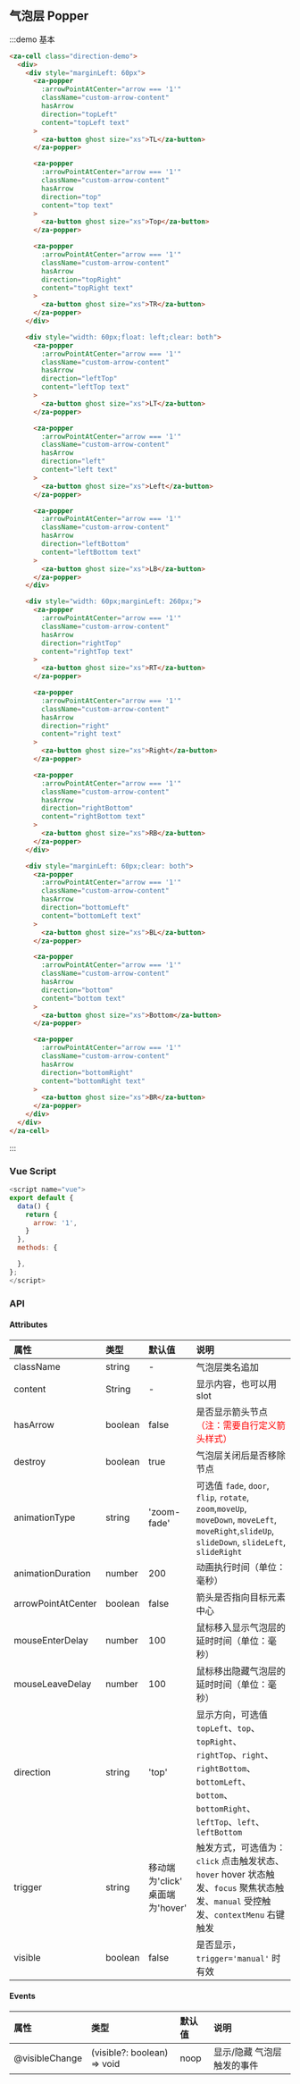 ## 气泡层 Popper

:::demo 基本

```html
<za-cell class="direction-demo">
  <div>
    <div style="marginLeft: 60px">
      <za-popper
        :arrowPointAtCenter="arrow === '1'"
        className="custom-arrow-content"
        hasArrow
        direction="topLeft"
        content="topLeft text"
      >
        <za-button ghost size="xs">TL</za-button>
      </za-popper>

      <za-popper
        :arrowPointAtCenter="arrow === '1'"
        className="custom-arrow-content"
        hasArrow
        direction="top"
        content="top text"
      >
        <za-button ghost size="xs">Top</za-button>
      </za-popper>

      <za-popper
        :arrowPointAtCenter="arrow === '1'"
        className="custom-arrow-content"
        hasArrow
        direction="topRight"
        content="topRight text"
      >
        <za-button ghost size="xs">TR</za-button>
      </za-popper>
    </div>

    <div style="width: 60px;float: left;clear: both">
      <za-popper
        :arrowPointAtCenter="arrow === '1'"
        className="custom-arrow-content"
        hasArrow
        direction="leftTop"
        content="leftTop text"
      >
        <za-button ghost size="xs">LT</za-button>
      </za-popper>

      <za-popper
        :arrowPointAtCenter="arrow === '1'"
        className="custom-arrow-content"
        hasArrow
        direction="left"
        content="left text"
      >
        <za-button ghost size="xs">Left</za-button>
      </za-popper>

      <za-popper
        :arrowPointAtCenter="arrow === '1'"
        className="custom-arrow-content"
        hasArrow
        direction="leftBottom"
        content="leftBottom text"
      >
        <za-button ghost size="xs">LB</za-button>
      </za-popper>
    </div>

    <div style="width: 60px;marginLeft: 260px;">
      <za-popper
        :arrowPointAtCenter="arrow === '1'"
        className="custom-arrow-content"
        hasArrow
        direction="rightTop"
        content="rightTop text"
      >
        <za-button ghost size="xs">RT</za-button>
      </za-popper>

      <za-popper
        :arrowPointAtCenter="arrow === '1'"
        className="custom-arrow-content"
        hasArrow
        direction="right"
        content="right text"
      >
        <za-button ghost size="xs">Right</za-button>
      </za-popper>

      <za-popper
        :arrowPointAtCenter="arrow === '1'"
        className="custom-arrow-content"
        hasArrow
        direction="rightBottom"
        content="rightBottom text"
      >
        <za-button ghost size="xs">RB</za-button>
      </za-popper>
    </div>

    <div style="marginLeft: 60px;clear: both">
      <za-popper
        :arrowPointAtCenter="arrow === '1'"
        className="custom-arrow-content"
        hasArrow
        direction="bottomLeft"
        content="bottomLeft text"
      >
        <za-button ghost size="xs">BL</za-button>
      </za-popper>

      <za-popper
        :arrowPointAtCenter="arrow === '1'"
        className="custom-arrow-content"
        hasArrow
        direction="bottom"
        content="bottom text"
      >
        <za-button ghost size="xs">Bottom</za-button>
      </za-popper>

      <za-popper
        :arrowPointAtCenter="arrow === '1'"
        className="custom-arrow-content"
        hasArrow
        direction="bottomRight"
        content="bottomRight text"
      >
        <za-button ghost size="xs">BR</za-button>
      </za-popper>
    </div>
  </div>
</za-cell>
```

:::

### Vue Script

```javascript
<script name="vue">
export default {
  data() {
    return {
      arrow: '1',
    }
  },
  methods: {

  },
};
</script>
```

### API

#### Attributes

| 属性               | 类型                                 | 默认值                                 | 说明                                                                                                                                                      |
| :----------------- | :----------------------------------- | :------------------------------------- | :-------------------------------------------------------------------------------------------------------------------------------------------------------- |
| className          | string                               | -                                      | 气泡层类名追加                                                                                                                                            |
| content            | String                            | -                                      | 显示内容，也可以用slot                                                                                                                                                 |
| hasArrow           | boolean                              | false                                  | 是否显示箭头节点<font color="red">（注：需要自行定义箭头样式）</font>                                                                                     |
| destroy            | boolean                              | true                                   | 气泡层关闭后是否移除节点                                                                                                                                  |
| animationType      | string                               | 'zoom-fade'                            | 可选值 `fade`, `door`, `flip`, `rotate`, `zoom`,`moveUp`, `moveDown`, `moveLeft`, `moveRight`,`slideUp`, `slideDown`, `slideLeft`, `slideRight`           |
| animationDuration  | number                               | 200                                    | 动画执行时间（单位：毫秒）                                                                                                                                |
| arrowPointAtCenter | boolean                              | false                                  | 箭头是否指向目标元素中心                                                                                                                                  |
| mouseEnterDelay    | number                               | 100                                    | 鼠标移入显示气泡层的延时时间（单位：毫秒）                                                                                                                |
| mouseLeaveDelay    | number                               | 100                                    | 鼠标移出隐藏气泡层的延时时间（单位：毫秒）                                                                                                                |
| direction          | string                               | 'top'                                  | 显示方向，可选值 `topLeft`、`top`、`topRight`、`rightTop`、`right`、`rightBottom`、`bottomLeft`、`bottom`、`bottomRight`、`leftTop`、`left`、`leftBottom` |
| trigger            | string                               | 移动端为'click' <br /> 桌面端为'hover' | 触发方式，可选值为：`click` 点击触发状态、`hover` hover 状态触发、`focus` 聚焦状态触发、`manual` 受控触发、`contextMenu` 右键触发                         |
| visible            | boolean                              | false                                  | 是否显示，`trigger='manual'` 时有效                                                                                                                       |

#### Events

| 属性               | 类型                                 | 默认值                                 | 说明                                                                                                                                                      |
| :----------------- | :----------------------------------- | :------------------------------------- | :-------------------------------------------------------------------------------------------------------------------------------------------------------- |
| @visibleChange    | (visible?: boolean) => void          | noop                                   | 显示/隐藏 气泡层触发的事件                                                                                                                                |
